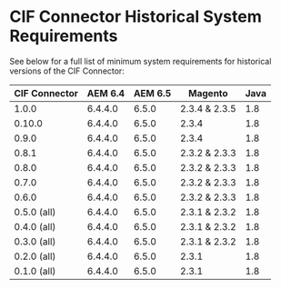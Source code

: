 # CIF Connector Historical System Requirements

See below for a full list of minimum system requirements for historical versions of the CIF Connector:

| CIF Connector | AEM 6.4 | AEM 6.5 | Magento | Java |
|---------------|---------|---------|---------|------|
| 1.0.0         | 6.4.4.0 | 6.5.0   | 2.3.4 & 2.3.5   | 1.8  |
| 0.10.0        | 6.4.4.0 | 6.5.0   | 2.3.4   | 1.8  |
| 0.9.0         | 6.4.4.0 | 6.5.0   | 2.3.4   | 1.8  |
| 0.8.1         | 6.4.4.0 | 6.5.0   | 2.3.2 & 2.3.3   | 1.8  |
| 0.8.0         | 6.4.4.0 | 6.5.0   | 2.3.2 & 2.3.3   | 1.8  |
| 0.7.0         | 6.4.4.0 | 6.5.0   | 2.3.2 & 2.3.3   | 1.8  |
| 0.6.0         | 6.4.4.0 | 6.5.0   | 2.3.2 & 2.3.3   | 1.8  |
| 0.5.0 (all)   | 6.4.4.0 | 6.5.0   | 2.3.1 & 2.3.2   | 1.8  |
| 0.4.0 (all)   | 6.4.4.0 | 6.5.0   | 2.3.1 & 2.3.2   | 1.8  |
| 0.3.0 (all)   | 6.4.4.0 | 6.5.0   | 2.3.1 & 2.3.2   | 1.8  |
| 0.2.0 (all)   | 6.4.4.0 | 6.5.0   | 2.3.1   | 1.8  |
| 0.1.0 (all)   | 6.4.4.0 | 6.5.0   | 2.3.1   | 1.8  |
